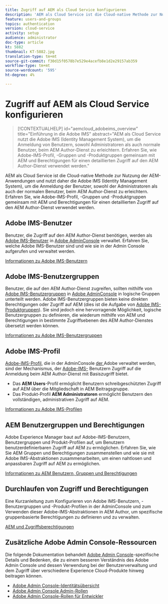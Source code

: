 ```yaml
---
title: Zugriff auf AEM als Cloud Service konfigurieren
description: 'AEM als Cloud Service ist die Cloud-native Methode zur Nutzung der AEM-Anwendungen und nutzt daher die Adobe IMS (Identity Management System), um die Anmeldung von Benutzern, sowohl Administratoren als auch regulären Benutzern, beim AEM Author-Dienst zu erleichtern. Erfahren Sie, wie Adobe-IMS-Benutzer, -Benutzergruppen und -Produkt-Profil zusammen mit AEM Gruppen und Berechtigungen für den Zugriff auf AEM Author verwendet werden.  '
feature: users-and-groups
topics: authentication
version: cloud-service
activity: setup
audience: administrator
doc-type: article
kt: 5882
thumbnail: KT-5882.jpg
translation-type: tm+mt
source-git-commit: f30d15f0578b7e529e4acefb8e1d2e29157ab359
workflow-type: tm+mt
source-wordcount: '595'
ht-degree: 4%

---
```



# Zugriff auf AEM als Cloud Service konfigurieren

>[!CONTEXTUALHELP]
>id="aemcloud_adobeims_overview"
>title="Einführung in die Adobe IMS"
>abstract="AEM als Cloud Service nutzt die Adobe IMS (Identity Management System), um die Anmeldung von Benutzern, sowohl Administratoren als auch normale Benutzer, beim AEM Author-Dienst zu erleichtern. Erfahren Sie, wie Adobe-IMS-Profil, -Gruppen und -Produktgruppen gemeinsam mit AEM und Berechtigungen für einen detaillierten Zugriff auf den AEM Author-Dienst verwendet werden."

AEM als Cloud Service ist die Cloud-native Methode zur Nutzung der AEM-Anwendungen und nutzt daher die Adobe IMS (Identity Management System), um die Anmeldung der Benutzer, sowohl der Administratoren als auch der normalen Benutzer, beim AEM Author-Dienst zu erleichtern. Erfahren Sie, wie Adobe-IMS-Profil, -Gruppen und -Produktgruppen gemeinsam mit AEM und Berechtigungen für einen detaillierten Zugriff auf den AEM Author-Dienst verwendet werden.

## Adobe IMS-Benutzer

Benutzer, die Zugriff auf den AEM Author-Dienst benötigen, werden als [Adobe IMS-Benutzer](https://helpx.adobe.com/de/enterprise/using/set-up-identity.html) in [Adobe AdminConsole](https://adminconsole.adobe.com) verwaltet. Erfahren Sie, welche Adobe IMS-Benutzer sind und wie sie in der Admin Console aufgerufen und verwaltet werden.

[Informationen zu Adobe IMS-Benutzern](./adobe-ims-users.md)

## Adobe IMS-Benutzergruppen

Benutzer, die auf den AEM Author-Dienst zugreifen, sollten mithilfe von [Adobe IMS-Benutzergruppen](https://helpx.adobe.com/enterprise/using/user-groups.html) in [Adobe AdminConsole](https://adminconsole.adobe.com) in logische Gruppen unterteilt werden. Adobe IMS-Benutzergruppen bieten keine direkten Berechtigungen oder Zugriff auf AEM (dies ist die Aufgabe von [Adobe IMS-Produktgruppen](#adobe-ims-product-profiles)). Sie sind jedoch eine hervorragende Möglichkeit, logische Benutzergruppen zu definieren, die wiederum mithilfe von AEM und Berechtigungen in bestimmte Zugriffsebenen des AEM Author-Dienstes übersetzt werden können.

[Informationen zu Adobe IMS-Benutzergruppen](./adobe-ims-user-groups.md)

## Adobe IMS-Profil

[Adobe-IMS-Profil](https://helpx.adobe.com/enterprise/using/manage-permissions-and-roles.html), die in der AdminConsole [ der ](https://adminconsole.adobe.com)Adobe verwaltet werden, sind der Mechanismus, der  [Adobe-IMS-](#adobe-ims-users) Benutzern Zugriff auf die Anmeldung beim AEM Author-Dienst mit Basiszugriff bietet.

+ Das __AEM Users__-Profil ermöglicht Benutzern schreibgeschützten Zugriff auf AEM über die Mitgliedschaft in AEM Beitragsgruppe.
+ Das Produkt-Profil __AEM Administratoren__ ermöglicht Benutzern den vollständigen, administrativen Zugriff auf AEM.

[Informationen zu Adobe IMS-Profilen](./adobe-ims-product-profiles.md)

## AEM Benutzergruppen und Berechtigungen

Adobe Experience Manager baut auf Adobe-IMS-Benutzern, Benutzergruppen und Produkt-Profilen auf, um Benutzern benutzerdefinierbaren Zugriff auf AEM zu ermöglichen. Erfahren Sie, wie Sie AEM Gruppen und Berechtigungen zusammenstellen und wie sie mit Adobe IMS-Abstraktionen zusammenarbeiten, um einen nahtlosen und anpassbaren Zugriff auf AEM zu ermöglichen.

[Informationen zu AEM Benutzern, Gruppen und Berechtigungen](./aem-users-groups-and-permissions.md)

## Durchlaufen von Zugriff und Berechtigungen

Eine Kurzanleitung zum Konfigurieren von Adobe IMS-Benutzern, -Benutzergruppen und -Produkt-Profilen in der AdminConsole und zum Verwenden dieser Adobe-IMS-Abstraktionen in AEM Author, um spezifische gruppenbasierte Berechtigungen zu definieren und zu verwalten.

[AEM und Zugriffsberechtigungen](./walk-through.md)

## Zusätzliche Adobe Admin Console-Ressourcen

Die folgende Dokumentation behandelt [Adobe Admin Console](https://adminconsole.adobe.com)-spezifische Details und Bedenken, die zu einem besseren Verständnis des Adobe Admin Console und dessen Verwendung bei der Benutzerverwaltung und dem Zugriff über verschiedene Experience Cloud-Produkte hinweg beitragen können.

+ [Adobe Admin Console-Identitätsübersicht](https://helpx.adobe.com/enterprise/using/identity.html)
+ [Adobe Admin Console Admin-Rollen](https://helpx.adobe.com/de/enterprise/using/admin-roles.html)
+ [Adobe Admin Console-Rollen für Entwickler](https://helpx.adobe.com/de/enterprise/using/manage-developers.html)